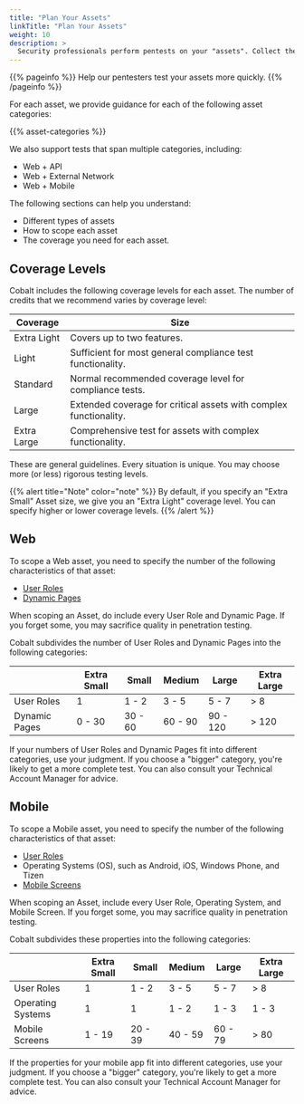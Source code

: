 ```yaml
---
title: "Plan Your Assets"
linkTitle: "Plan Your Assets"
weight: 10
description: >
  Security professionals perform pentests on your "assets". Collect the info they need.
---
```


{{% pageinfo %}}
Help our pentesters test your assets more quickly.
{{% /pageinfo %}}

For each asset, we provide guidance for each of the following asset categories:  

<!-- Pulls info from the layouts/shortcodes/<name>.html file --> 
{{% asset-categories %}}

We also support tests that span multiple categories, including:

- Web + API
- Web + External Network
- Web + Mobile

The following sections can help you understand:

- Different types of assets
- How to scope each asset
- The coverage you need for each asset.

## Coverage Levels

Cobalt includes the following coverage levels for each asset. The number of credits that we recommend
varies by coverage level:

| Coverage    | Size                                                              |
|-------------|-------------------------------------------------------------------|
| Extra Light | Covers up to two features.                                        |
| Light       | Sufficient for most general compliance test functionality.        |
| Standard    | Normal recommended coverage level for compliance tests.           |
| Large       | Extended coverage for critical assets with complex functionality. |
| Extra Large | Comprehensive test for assets with complex functionality.         |

These are general guidelines. Every situation is unique. You may choose more (or less)
rigorous testing levels.

{{% alert title="Note" color="note" %}}
By default, if you specify an "Extra Small" Asset size, we give you an "Extra Light"
coverage level. You can specify higher or lower coverage levels.
{{% /alert %}}

## Web

To scope a Web asset, you need to specify the number of the following
characteristics of that asset:

- [User Roles](../glossary#user-role)
- [Dynamic Pages](../glossary#dynamic-pages)

When scoping an Asset, do include every User Role and Dynamic Page.
If you forget some, you may sacrifice quality in penetration testing.

Cobalt subdivides the number of User Roles and Dynamic Pages into the following categories:

|               | Extra Small | Small   | Medium   | Large    | Extra Large |
|---------------|-------------|---------|----------|----------|-------------|
| User Roles    | 1           | 1 - 2   | 3 - 5    | 5 - 7    | > 8         |
| Dynamic Pages | 0 - 30      | 30 - 60 | 60 - 90  | 90 - 120 | > 120       |

If your numbers of User Roles and Dynamic Pages fit into different categories,
use your judgment. If you choose a "bigger" category, you're likely to
get a more complete test. You can also consult your Technical Account Manager for advice.

## Mobile

To scope a Mobile asset, you need to specify the number of the following
characteristics of that asset:

- [User Roles](../glossary#user-role)
- Operating Systems (OS), such as Android, iOS, Windows Phone, and Tizen
- [Mobile Screens](../glossary#mobile-screens)

When scoping an Asset, include every User Role, Operating System, and Mobile Screen.
If you forget some, you may sacrifice quality in penetration testing.

Cobalt subdivides these properties into the following categories:

|               | Extra Small | Small   | Medium   | Large    | Extra Large |
|---------------|-------------|---------|----------|----------|-------------|
| User Roles    | 1           | 1 - 2   | 3 - 5    | 5 - 7    | > 8         |
| Operating Systems | 1       | 1       | 1 - 2    | 1 - 3    | 1 - 3       |
| Mobile Screens | 1 - 19     | 20 - 39 | 40 - 59  | 60 - 79  | > 80        |

If the properties for your mobile app fit into different categories,
use your judgment. If you choose a "bigger" category, you're likely to
get a more complete test. You can also consult your Technical Account Manager for advice.



